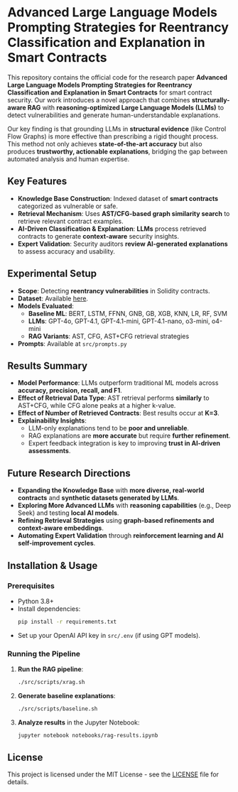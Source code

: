 # Advanced Large Language Models Prompting Strategies for Reentrancy Classification and Explanation in Smart Contracts

This repository contains the official code for the research paper **Advanced Large Language Models Prompting Strategies for Reentrancy Classification and Explanation in Smart Contracts** for smart contract security. Our work introduces a novel approach that combines **structurally-aware RAG** with **reasoning-optimized Large Language Models (LLMs)** to detect vulnerabilities and generate human-understandable explanations.

Our key finding is that grounding LLMs in **structural evidence** (like Control Flow Graphs) is more effective than prescribing a rigid thought process. This method not only achieves **state-of-the-art accuracy** but also produces **trustworthy, actionable explanations**, bridging the gap between automated analysis and human expertise.

## Key Features

  * **Knowledge Base Construction**: Indexed dataset of **smart contracts** categorized as vulnerable or safe.
  * **Retrieval Mechanism**: Uses **AST/CFG-based graph similarity search** to retrieve relevant contract examples.
  * **AI-Driven Classification & Explanation**: **LLMs** process retrieved contracts to generate **context-aware** security insights.
  * **Expert Validation**: Security auditors **review AI-generated explanations** to assess accuracy and usability.

## Experimental Setup

  * **Scope**: Detecting **reentrancy vulnerabilities** in Solidity contracts.
  * **Dataset**: Available [here](https://github.com/matteo-rizzo/manually-verified-reentrancy-dataset).
  * **Models Evaluated**:
      * **Baseline ML**: BERT, LSTM, FFNN, GNB, GB, XGB, KNN, LR, RF, SVM
      * **LLMs**: GPT-4o, GPT-4.1, GPT-4.1-mini, GPT-4.1-nano, o3-mini, o4-mini
      * **RAG Variants**: AST, CFG, AST+CFG retrieval strategies
  * **Prompts**: Available at ``src/prompts.py``

## Results Summary

  * **Model Performance**: LLMs outperform traditional ML models across **accuracy, precision, recall, and F1**.
  * **Effect of Retrieval Data Type**: AST retrieval performs **similarly** to AST+CFG, while CFG alone peaks at a higher k-value.
  * **Effect of Number of Retrieved Contracts**: Best results occur at **K=3**.
  * **Explainability Insights**:
      * LLM-only explanations tend to be **poor and unreliable**.
      * RAG explanations are **more accurate** but require **further refinement**.
      * Expert feedback integration is key to improving **trust in AI-driven assessments**.

## Future Research Directions

  * **Expanding the Knowledge Base** with **more diverse, real-world contracts** and **synthetic datasets generated by LLMs**.
  * **Exploring More Advanced LLMs** with **reasoning capabilities** (e.g., Deep Seek) and testing **local AI models**.
  * **Refining Retrieval Strategies** using **graph-based refinements and context-aware embeddings**.
  * **Automating Expert Validation** through **reinforcement learning and AI self-improvement cycles**.

## Installation & Usage

### Prerequisites

  * Python 3.8+
  * Install dependencies:
    ```bash
    pip install -r requirements.txt
    ```
  * Set up your OpenAI API key in `src/.env` (if using GPT models).

### Running the Pipeline

1.  **Run the RAG pipeline**:
    ```bash
    ./src/scripts/xrag.sh
    ```
2.  **Generate baseline explanations**:
    ```bash
    ./src/scripts/baseline.sh
    ```
3.  **Analyze results** in the Jupyter Notebook:
    ```bash
    jupyter notebook notebooks/rag-results.ipynb
    ```

## License

This project is licensed under the MIT License - see the [LICENSE](https://www.google.com/search?q=LICENSE) file for details.